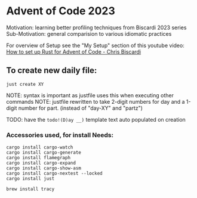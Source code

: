 # Advent of Code 2023

Motivation: learning better profiling techniques from Biscardi 2023 series
Sub-Motivation: general comparision to various idiomatic practices

For overview of Setup see the "My Setup" section of this youtube video: [How to set up Rust for Advent of Code - Chris Biscardi](https://youtu.be/fEQv-cqzbPg?si=0_AqsxhTAQVKA5n9&t=431)

## To create new daily file:

`just create XY`

NOTE: syntax is important as justfile uses this when executing other commands
NOTE: justfile rewritten to take 2-digit numbers for day and a 1-digit number for part. (instead of "day-XY" and "partz")

TODO: have the `todo!(D)ay __)` template text auto populated on creation

### Accessories used, for install Needs:

```shell
cargo install cargo-watch
cargo install cargo-generate
cargo install flamegraph
cargo install cargo-expand
cargo install cargo-show-asm
cargo install cargo-nextest --locked
cargo install just
```

```shell
brew install tracy
```

